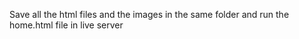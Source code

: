 Save all the html files and the images in the same folder and run the home.html file in live server
